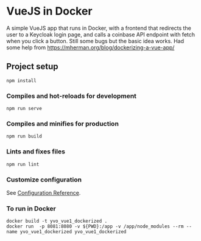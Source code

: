 # VueJS in Docker

A simple VueJS app that runs in Docker, with a frontend that redirects the user to a Keycloak login page, and calls a coinbase API endpoint with fetch when you click a button. Still some bugs but the basic idea works. Had some help from https://mherman.org/blog/dockerizing-a-vue-app/

## Project setup
```
npm install
```

### Compiles and hot-reloads for development
```
npm run serve
```

### Compiles and minifies for production
```
npm run build
```

### Lints and fixes files
```
npm run lint
```

### Customize configuration
See [Configuration Reference](https://cli.vuejs.org/config/).

### To run in Docker
```
docker build -t yvo_vue1_dockerized .
docker run  -p 8081:8080 -v ${PWD}:/app -v /app/node_modules --rm --name yvo_vue1_dockerized yvo_vue1_dockerized
```
